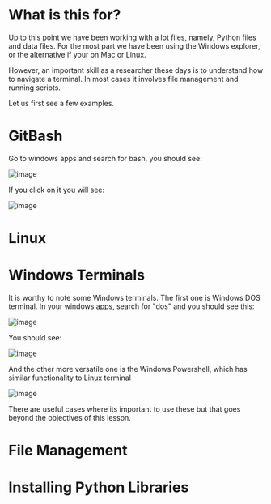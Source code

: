 # What is this for?

Up to this point we have been working with a lot files, namely, Python files and data files. For the most part we have been using the Windows explorer, or the alternative if your on Mac or Linux.

However, an important skill as a researcher these days is to understand how to navigate a terminal. In most cases it involves file management and running scripts.

Let us first see a few examples. 


# GitBash

Go to windows apps and search for bash, you should see:

![image](https://github.com/ChpcTraining/css2024_notes/assets/157092105/393fec6a-6c5c-45ab-ab91-d4b96dab2567)

If you click on it you will see:

![image](https://github.com/ChpcTraining/css2024_notes/assets/157092105/4118e3e0-5650-4619-ba1e-93c6c3ccdb65)

# Linux


# Windows Terminals

It is worthy to note some Windows terminals. The first one is Windows DOS terminal. In your windows apps, search for "dos" and you should see this:

![image](https://github.com/ChpcTraining/css2024_notes/assets/157092105/c0c3c053-0a71-4872-b942-e7c0f37d97e9)

You should see:

![image](https://github.com/ChpcTraining/css2024_notes/assets/157092105/fc5e2e2a-52c4-4cc3-ab26-59f75cf7cba2)

And the other more versatile one is the Windows Powershell, which has similar functionality to Linux terminal

![image](https://github.com/ChpcTraining/css2024_notes/assets/157092105/d854c7d0-17b2-4d6a-bbda-d235ae047201)

There are useful cases where its important to use these but that goes beyond the objectives of this lesson.

# File Management

# Installing Python Libraries
